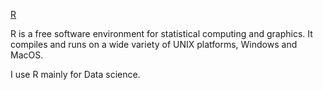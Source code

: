 [R](https://www.r-project.org/)

R is a free software environment for statistical computing and graphics. It compiles and runs on a wide variety of UNIX platforms, Windows and MacOS.

I use R mainly for Data science.